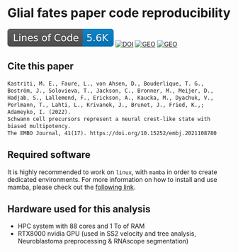 # Glial fates paper code reproducibility
[![Line count](https://raw.githubusercontent.com/LouisFaure/glialfates_paper/linecount/badge.svg)](https://github.com/LouisFaure/glialfates_paper/actions/workflows/linecount.yml)
[![DOI](https://img.shields.io/badge/DOI-10.15252/embj.2021108780-blue)](https://doi.org/10.15252/embj.2021108780)
[![GEO](https://img.shields.io/badge/SmartSeq2%20data-GSE201257-green)](https://www.ncbi.nlm.nih.gov/geo/query/acc.cgi?acc=GSE201257)
[![GEO](https://img.shields.io/badge/RNAscope%20data-10.6084/m9.figshare.19620102.v1-green)](https://figshare.com/articles/dataset/RNAscope_data/19620102)

## Cite this paper

```
Kastriti, M. E., Faure, L., von Ahsen, D., Bouderlique, T. G., Boström, J., Solovieva, T., Jackson, C., Bronner, M., Meijer, D., Hadjab, S., Lallemend, F., Erickson, A., Kaucka, M., Dyachuk, V., Perlmann, T., Lahti, L., Krivanek, J., Brunet, J., Fried, K.,; Adameyko, I. (2022). 
Schwann cell precursors represent a neural crest‐like state with biased multipotency. 
The EMBO Journal, 41(17). https://doi.org/10.15252/embj.2021108780
```

## Required software

It is highly recommended to work on `linux`, with `mamba` in order to create dedicated environments. For more information on how to install and use mamba, please check out the [following link](https://mamba.readthedocs.io/en/latest/installation.html).

## Hardware used for this analysis
* HPC system with 88 cores and 1 To of RAM
* RTX8000 nvidia GPU (used in SS2 velocity and tree analysis, Neuroblastoma preprocessing & RNAscope segmentation)
